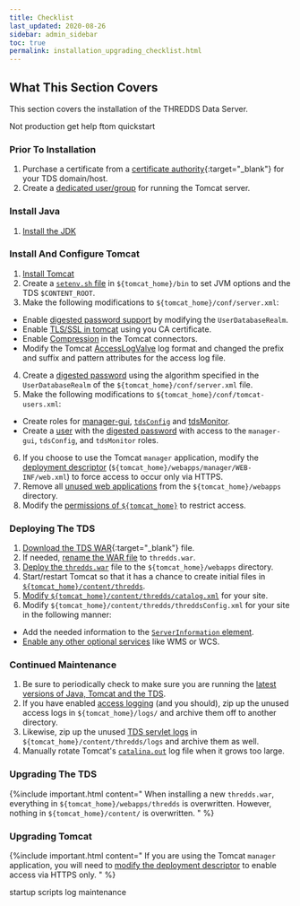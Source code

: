 ```yaml
---
title: Checklist
last_updated: 2020-08-26
sidebar: admin_sidebar
toc: true
permalink: installation_upgrading_checklist.html
---
```


##  What This Section Covers

This section covers the installation of the THREDDS Data Server.

Not production
get help ftom quickstart

### Prior To Installation
1. Purchase a certificate from a [certificate authority](https://en.wikipedia.org/wiki/Certificate_authority){:target="_blank"} for your TDS domain/host. 
2. Create a [dedicated user/group](tomcat_permissions.html#dedicated) for running the Tomcat server.

### Install Java

1. [Install the JDK](install_java_tomcat.html#installing-java-jdk)

### Install And Configure Tomcat

1. [Install Tomcat](install_java_tomcat.html#installing-the-tomcat-servlet-container)
2. Create a [`setenv.sh` file](running_tomcat.html#setting-java_home-java_opts-catalina_base-and-content_root) in `${tomcat_home}/bin` to set JVM options and the TDS `$CONTENT_ROOT`.
3. Make the following modifications to `${tomcat_home}/conf/server.xml`:
 * Enable [digested password support](digested_passwords.html#configure-tomcat-to-use-digested-passwords) by modifying the `UserDatabaseRealm`.
 * Enable [TLS/SSL in tomcat](enable_tls_encryption.html#enabling-tlsssl-in-tomcat) using you CA certificate.
 * Enable [Compression](performance_tips.html#compression) in the Tomcat connectors.
 * Modify the Tomcat [AccessLogValve](tomcat_access_log.html) log format and changed the prefix and suffix and pattern attributes for the access log file.
4. Create a [digested password](digested_passwords.html#digest.sh) using the algorithm specified in the `UserDatabaseRealm` of the `${tomcat_home}/conf/server.xml` file.
5. Make the following modifications to `${tomcat_home}/conf/tomcat-users.xml`:
 * Create roles for [manager-gui](tomcat_manager_app.html#granting-access-to-the-manager-application), [`tdsConfig`](digested_passwords.html#configure-tomcat-to-use-digested-passwords) and [tdsMonitor](digested_passwords.html#configure-tomcat-to-use-digested-passwords).
 * Create a [user](tomcat_manager_app.html#granting-access-to-the-manager-application) with the [digested password](digested_passwords.html#configure-tomcat-to-use-digested-passwords) with access to the `manager-gui`, `tdsConfig`, and `tdsMonitor` roles.
6. If you choose to use the Tomcat `manager` application, modify the [deployment descriptor](secure_manager_app.html) (`${tomcat_home}/webapps/manager/WEB-INF/web.xml`) to force access to occur only via HTTPS.
7. Remove all [unused web applications](remove_unused_webapps.html) from the `${tomcat_home}/webapps` directory.
8. Modify the [permissions of `${tomcat_home}`](tomcat_permissions.html) to restrict access.

### Deploying The TDS
1. [Download the TDS WAR](https://www.unidata.ucar.edu/downloads/tds/){:target="_blank"} file.
2. If needed, [rename the WAR file](deploying_the_tds.html) to `thredds.war`.
3. [Deploy the `thredds.war`](deploying_the_tds.html) file to the `${tomcat_home}/webapps` directory.
4. Start/restart Tomcat so that it has a chance to create initial files in [`${tomcat_home}/content/thredds`](tds_content_directory.html).
5. [Modify `${tomcat_home}/content/thredds/catalog.xml`](default_config_catalog.html#default-tds-root-catalog) for your site.
6. Modify `${tomcat_home}/content/thredds/threddsConfig.xml` for your site in the following manner:
 * Add the needed information to the [`ServerInformation` element](basic_tds_configuration.html#server-information).
 * [Enable any other optional services](adding_ogc_iso_services.html)  like WMS or WCS.
 
### Continued Maintenance
1. Be sure to periodically check to make sure you are running the [latest versions of Java, Tomcat and the TDS](keep_software_uptodate.html).
2. If you have enabled [access logging](tomcat_access_log.html) (and you should), zip up the unused access logs in `${tomcat_home}/logs/` and archive them off to another directory.
3. Likewise, zip up the unused [TDS servlet logs](tds_logs.html) in `${tomcat_home}/content/thredds/logs` and archive them as well.
4. Manually rotate Tomcat's [`catalina.out`](tomcat_log_files.html#things-to-know-about-catalinaout) log file when it grows too large.

### Upgrading The TDS

{%include important.html content="
When installing a new `thredds.war`, everything in `${tomcat_home}/webapps/thredds` is overwritten. However, nothing in `${tomcat_home}/content/` is overwritten.
" %}

### Upgrading Tomcat
{%include important.html content="
If you are using the Tomcat `manager` application, you will need to [modify the deployment descriptor](secure_manager_app.html#enabling-tlsssl-for-the-tomcat-manager-application) to enable access via HTTPS only.
" %}


startup scripts
log maintenance

